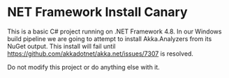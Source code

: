 # NET Framework Install Canary

This is a basic C# project running on .NET Framework 4.8. In our Windows build pipeline we are going to attempt to install Akka.Analyzers from its NuGet output. This install will fail until https://github.com/akkadotnet/akka.net/issues/7307 is resolved.

Do not modify this project or do anything else with it.